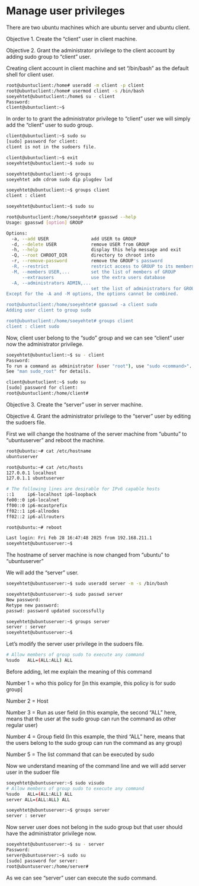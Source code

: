 # Manage user privileges

There are two ubuntu machines which are ubuntu server and ubuntu client. 

Objective 1. Create the “client” user in client machine. 

Objective 2. Grant the administrator privilege to the client account by adding sudo group to “client” user.

Creating client account in client machine and set “/bin/bash” as the default shell for client user.

```bash
root@ubuntuclient:/home# useradd -m client -p client
root@ubuntuclient:/home# usermod client -s /bin/bash
soeyehtet@ubuntuclient:/home$ su - client
Password:
client@ubuntuclient:~$ 

```

In order to to grant the administrator privilege to “client” user we will simply add the “client” user to sudo group.

```bash
client@ubuntuclient:~$ sudo su
[sudo] password for client:
client is not in the sudoers file.

client@ubuntuclient:~$ exit
soeyehtet@ubuntuclient:~$ sudo su

soeyehtet@ubuntuclient:~$ groups
soeyehtet adm cdrom sudo dip plugdev lxd

soeyehtet@ubuntuclient:~$ groups client
client : client

soeyehtet@ubuntuclient:~$ sudo su

root@ubuntuclient:/home/soeyehtet# gpasswd --help
Usage: gpasswd [option] GROUP

Options:
  -a, --add USER                add USER to GROUP
  -d, --delete USER             remove USER from GROUP
  -h, --help                    display this help message and exit
  -Q, --root CHROOT_DIR         directory to chroot into
  -r, --remove-password         remove the GROUP's password
  -R, --restrict                restrict access to GROUP to its members
  -M, --members USER,...        set the list of members of GROUP
      --extrausers              use the extra users database
  -A, --administrators ADMIN,...
                                set the list of administrators for GROUP
Except for the -A and -M options, the options cannot be combined.

root@ubuntuclient:/home/soeyehtet# gpasswd -a client sudo
Adding user client to group sudo

root@ubuntuclient:/home/soeyehtet# groups client
client : client sudo
```

Now, client user belong to the “sudo” group and we can see “client” user now the administrator privilege.

```bash
soeyehtet@ubuntuclient:~$ su - client
Password:
To run a command as administrator (user "root"), use "sudo <command>".
See "man sudo_root" for details.

client@ubuntuclient:~$ sudo su
[sudo] password for client:
root@ubuntuclient:/home/client#
```

Objective 3. Create the “server” user in server machine. 

Objective 4. Grant the administrator privilege to the “server” user by editing the sudoers file. 

First we will change the hostname of the server machine from “ubuntu” to “ubuntuserver” and reboot the machine.

```bash
root@ubuntu:~# cat /etc/hostname
ubuntuserver

root@ubuntu:~# cat /etc/hosts
127.0.0.1 localhost
127.0.1.1 ubuntuserver

# The following lines are desirable for IPv6 capable hosts
::1     ip6-localhost ip6-loopback
fe00::0 ip6-localnet
ff00::0 ip6-mcastprefix
ff02::1 ip6-allnodes
ff02::2 ip6-allrouters

root@ubuntu:~# reboot

Last login: Fri Feb 28 16:47:48 2025 from 192.168.211.1
soeyehtet@ubuntuserver:~$
```

The hostname of server machine is now changed from “ubuntu” to “ubuntuserver”

We will add the “server” user.

```bash
soeyehtet@ubuntuserver:~$ sudo useradd server -m -s /bin/bash

soeyehtet@ubuntuserver:~$ sudo passwd server
New password:
Retype new password:
passwd: password updated successfully

soeyehtet@ubuntuserver:~$ groups server
server : server
soeyehtet@ubuntuserver:~$
```

Let’s modify the server user privilege in the sudoers file. 

```bash
# Allow members of group sudo to execute any command
%sudo   ALL=(ALL:ALL) ALL
```

Before adding, let me explain the meaning of this command 

Number 1 = who this policy for [in this example, this policy is for sudo group]

Number 2 = Host 

Number 3 = Run as user field (in this example, the second “ALL” here, means that the user at the sudo group can run the command as other regular user) 

Number 4 = Group field (In this example, the third “ALL” here, means that the users belong to the sudo group can run the command as any group) 

Number 5 = The list command that can be executed by sudo 

Now we understand meaning of the command line and we will add server user in the sudoer file 

```bash
soeyehtet@ubuntuserver:~$ sudo visudo
# Allow members of group sudo to execute any command
%sudo   ALL=(ALL:ALL) ALL
server ALL=(ALL:ALL) ALL

soeyehtet@ubuntuserver:~$ groups server
server : server
```

Now server user does not belong in the sudo group but that user should have the administrator privilege now.

```bash
soeyehtet@ubuntuserver:~$ su - server
Password:
server@ubuntuserver:~$ sudo su
[sudo] password for server:
root@ubuntuserver:/home/server#
```

As we can see “server” user can execute the sudo command.